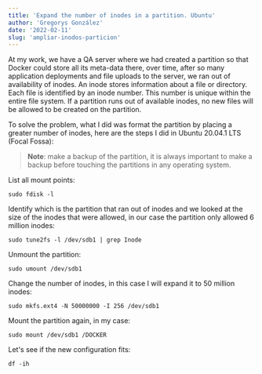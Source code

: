```yaml
---
title: 'Expand the number of inodes in a partition. Ubuntu'
author: 'Gregorys González'
date: '2022-02-11'
slug: 'ampliar-inodos-particion'
---
```


At my work, we have a QA server where we had created a partition so that Docker could store all its meta-data there, over time, after so many application deployments and file uploads to the server, we ran out of availability of inodes. An inode stores information about a file or directory. Each file is identified by an inode number. This number is unique within the entire file system. If a partition runs out of available inodes, no new files will be allowed to be created on the partition.

To solve the problem, what I did was format the partition by placing a greater number of inodes, here are the steps I did in Ubuntu 20.04.1 LTS (Focal Fossa):

> **Note**: make a backup of the partition, it is always important to make a backup before touching the partitions in any operating system.

List all mount points:

```
sudo fdisk -l
```

Identify which is the partition that ran out of inodes and we looked at the size of the inodes that were allowed, in our case the partition only allowed 6 million inodes:

```
sudo tune2fs -l /dev/sdb1 | grep Inode
```

Unmount the partition:

```
sudo umount /dev/sdb1
```

Change the number of inodes, in this case I will expand it to 50 million inodes:

```
sudo mkfs.ext4 -N 50000000 -I 256 /dev/sdb1
```

Mount the partition again, in my case:

```
sudo mount /dev/sdb1 /DOCKER
```

Let's see if the new configuration fits:

```
df -ih
```
